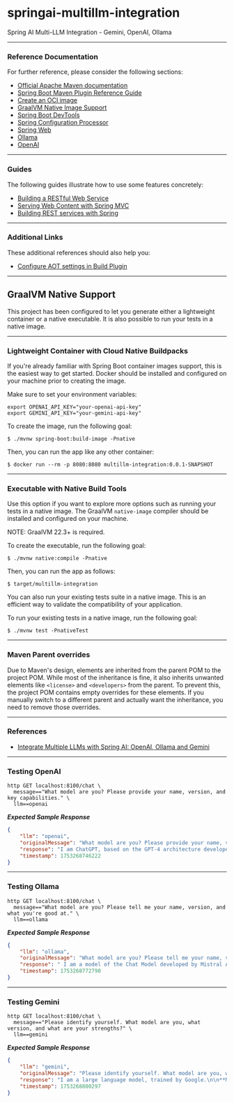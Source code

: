 # springai-multillm-integration

Spring AI Multi-LLM Integration - Gemini, OpenAI, Ollama

---

### Reference Documentation
For further reference, please consider the following sections:

* [Official Apache Maven documentation](https://maven.apache.org/guides/index.html)
* [Spring Boot Maven Plugin Reference Guide](https://docs.spring.io/spring-boot/3.5.5/maven-plugin)
* [Create an OCI image](https://docs.spring.io/spring-boot/3.5.5/maven-plugin/build-image.html)
* [GraalVM Native Image Support](https://docs.spring.io/spring-boot/3.5.5/reference/packaging/native-image/introducing-graalvm-native-images.html)
* [Spring Boot DevTools](https://docs.spring.io/spring-boot/3.5.5/reference/using/devtools.html)
* [Spring Configuration Processor](https://docs.spring.io/spring-boot/3.5.5/specification/configuration-metadata/annotation-processor.html)
* [Spring Web](https://docs.spring.io/spring-boot/3.5.5/reference/web/servlet.html)
* [Ollama](https://docs.spring.io/spring-ai/reference/api/chat/ollama-chat.html)
* [OpenAI](https://docs.spring.io/spring-ai/reference/api/chat/openai-chat.html)

---

### Guides
The following guides illustrate how to use some features concretely:

* [Building a RESTful Web Service](https://spring.io/guides/gs/rest-service/)
* [Serving Web Content with Spring MVC](https://spring.io/guides/gs/serving-web-content/)
* [Building REST services with Spring](https://spring.io/guides/tutorials/rest/)

---

### Additional Links
These additional references should also help you:

* [Configure AOT settings in Build Plugin](https://docs.spring.io/spring-boot/3.5.5/how-to/aot.html)

---

## GraalVM Native Support

This project has been configured to let you generate either a lightweight container or a native executable.
It is also possible to run your tests in a native image.

---

### Lightweight Container with Cloud Native Buildpacks
If you're already familiar with Spring Boot container images support, this is the easiest way to get started.
Docker should be installed and configured on your machine prior to creating the image.

Make sure to set your environment variables:

```
export OPENAI_API_KEY="your-openai-api-key"
export GEMINI_API_KEY="your-gemini-api-key"
```

To create the image, run the following goal:

```
$ ./mvnw spring-boot:build-image -Pnative
```

Then, you can run the app like any other container:

```
$ docker run --rm -p 8080:8080 multillm-integration:0.0.1-SNAPSHOT
```

---

### Executable with Native Build Tools
Use this option if you want to explore more options such as running your tests in a native image.
The GraalVM `native-image` compiler should be installed and configured on your machine.

NOTE: GraalVM 22.3+ is required.

To create the executable, run the following goal:

```
$ ./mvnw native:compile -Pnative
```

Then, you can run the app as follows:
```
$ target/multillm-integration
```

You can also run your existing tests suite in a native image.
This is an efficient way to validate the compatibility of your application.

To run your existing tests in a native image, run the following goal:

```
$ ./mvnw test -PnativeTest
```

---

### Maven Parent overrides

Due to Maven's design, elements are inherited from the parent POM to the project POM.
While most of the inheritance is fine, it also inherits unwanted elements like `<license>` and `<developers>` from the parent.
To prevent this, the project POM contains empty overrides for these elements.
If you manually switch to a different parent and actually want the inheritance, you need to remove those overrides.

---

### References

- [Integrate Multiple LLMs with Spring AI: OpenAI, Ollama and Gemini](https://medium.com/javarevisited/integrate-multiple-llms-with-spring-ai-openai-ollama-and-gemini-40d382136ce1)

---

### Testing OpenAI

```
http GET localhost:8100/chat \
  message=="What model are you? Please provide your name, version, and key capabilities." \
  llm==openai
```

**_Expected Sample Response_**

```json
{
    "llm": "openai",
    "originalMessage": "What model are you? Please provide your name, version, and key capabilities.",
    "response": "I am ChatGPT, based on the GPT-4 architecture developed by OpenAI. My version includes improvements in understanding and generating human-like text, enabling me to assist with a wide range of tasks such as answering questions, providing explanations, composing creative writing, and more. I can understand context, handle complex prompts, and generate coherent and relevant responses across various topics.",
    "timestamp": 1753268746222
}

```

---

### Testing Ollama

```
http GET localhost:8100/chat \
  message=="What model are you? Please tell me your name, version, and what you're good at." \
  llm==ollama
```

**_Expected Sample Response_**

```json
{
    "llm": "ollama",
    "originalMessage": "What model are you? Please tell me your name, version, and what you're good at.",
    "response": " I am a model of the Chat Model developed by Mistral AI. My primary function is to assist with various tasks by providing information, answering questions, and engaging in conversation. I strive to provide precise, helpful, and courteous responses.\n\nWhile I don't have a personal name, you can think of me as your digital assistant designed to make your interactions more enjoyable and productive. My capabilities include but are not limited to: answering questions, providing explanations, discussing a wide range of topics, assisting with scheduling and organization, offering recommendations, and much more.\n\nIn terms of my version, I am part of the latest generation of models, continually learning and improving from the data it encounters during interactions like this one.",
    "timestamp": 1753268772790
}
```

---

### Testing Gemini

```
http GET localhost:8100/chat \
  message=="Please identify yourself. What model are you, what version, and what are your strengths?" \
  llm==gemini
```

**_Expected Sample Response_**

```json
{
    "llm": "gemini",
    "originalMessage": "Please identify yourself. What model are you, what version, and what are your strengths?",
    "response": "I am a large language model, trained by Google.\n\n**Model & Version:**\nUnlike traditional software with specific version numbers, large language models like me are continuously updated and refined. There isn't a single, publicly accessible \"version number\" in the way you might think of software like....",
    "timestamp": 1753268800297
}

```